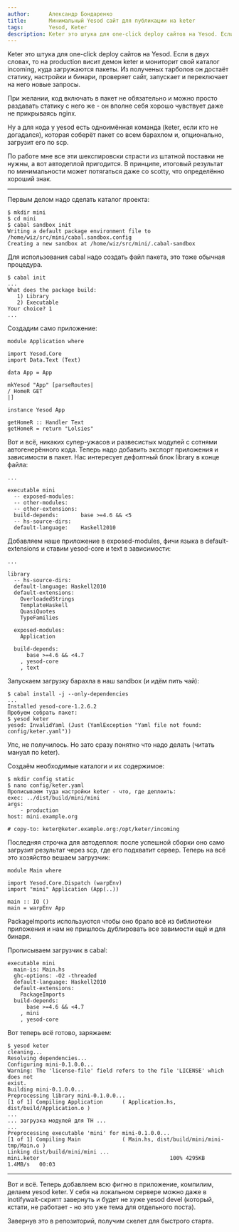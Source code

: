 ```yaml
---
author:      Александр Бондаренко
title:       Минимальный Yesod сайт для публикации на keter
tags:        Yesod, Keter
description: Keter это штука для one-click deploy сайтов на Yesod. Если в двух словах, то на production висит демон keter и мониторит свой каталог incoming, куда загружаются пакеты. Из полученых тарболов он достаёт статику, настройки и бинари, проверяет сайт, запускает и переключает на него новые запросы.
---
```


Keter это штука для one-click deploy сайтов на Yesod. Если в двух словах, то на production висит демон keter и мониторит свой каталог incoming, куда загружаются пакеты. Из полученых тарболов он достаёт статику, настройки и бинари, проверяет сайт, запускает и переключает на него новые запросы.

При желании, код включать в пакет не обязательно и можно просто раздавать статику с него же - он вполне себя хорошо чувствует даже не прикрываясь nginx.

Ну а для кода у yesod есть одноимённая команда (keter, если кто не догадался), которая соберёт пакет со всем барахлом и, опционально, загрузит его по scp.

По работе мне все эти шекспировски страсти из штатной поставки не нужны, а вот автодеплой пригодится. В принципе, итоговый результат по минимальности может потягаться даже со scotty, что определённо хороший знак.

---------------------------------------------------

Первым делом надо сделать каталог проекта:

```
$ mkdir mini
$ cd mini
$ cabal sandbox init
Writing a default package environment file to
/home/wiz/src/mini/cabal.sandbox.config
Creating a new sandbox at /home/wiz/src/mini/.cabal-sandbox
```

Для использования cabal надо создать файл пакета, это тоже обычная процедура.

```
$ cabal init
...
What does the package build:
   1) Library
   2) Executable
Your choice? 1
...
```

Создадим само приложение:

```
module Application where

import Yesod.Core
import Data.Text (Text)

data App = App

mkYesod "App" [parseRoutes|
/ HomeR GET
|]

instance Yesod App

getHomeR :: Handler Text
getHomeR = return "Lolsies"
```

Вот и всё, никаких супер-ужасов и развесистых модулей с сотнями автогенерённого кода.
Теперь надо добавить экспорт приложения и зависимости в пакет. Нас интересует дефолтный блок library в конце файла:

```
...

executable mini
  -- exposed-modules:
  -- other-modules:
  -- other-extensions:
  build-depends:       base >=4.6 && <5
  -- hs-source-dirs:
  default-language:    Haskell2010
```

Добавляем наше приложение в exposed-modules, фичи языка в default-extensions и ставим yesod-core и text в зависимости:

```
...

library
  -- hs-source-dirs:
  default-language: Haskell2010
  default-extensions:
    OverloadedStrings
    TemplateHaskell
    QuasiQuotes
    TypeFamilies

  exposed-modules:
    Application

  build-depends:
      base >=4.6 && <4.7
    , yesod-core
    , text
```

Запускаем загрузку барахла в наш sandbox (и идём пить чай):

```
$ cabal install -j --only-dependencies
...
Installed yesod-core-1.2.6.2
Пробуем собрать пакет:
$ yesod keter
yesod: InvalidYaml (Just (YamlException "Yaml file not found: config/keter.yaml"))
```

Упс, не получилось. Но зато сразу понятно что надо делать (читать мануал по keter).

Создаём необходимые каталоги и их содержимое:

```
$ mkdir config static
$ nano config/keter.yaml
Прописываем туда настройки keter - что, где деплоить:
exec: ../dist/build/mini/mini
args:
    - production
host: mini.example.org

# copy-to: keter@keter.example.org:/opt/keter/incoming
```

Последняя строчка для автодеплоя: после успешной сборки оно само загрузит результат через scp, где его подхватит сервер.
Теперь на всё это хозяйство вешаем загрузчик:

```
module Main where

import Yesod.Core.Dispatch (warpEnv)
import "mini" Application (App(..))

main :: IO ()
main = warpEnv App
```

PackageImports используются чтобы оно брало всё из библиотеки приложения и нам не пришлось дублировать все завимости ещё и для бинаря.

Прописываем загрузчик в cabal:

```
executable mini
  main-is: Main.hs
  ghc-options: -O2 -threaded
  default-language: Haskell2010
  default-extensions:
    PackageImports
  build-depends:
      base >=4.6 && <4.7
    , mini
    , yesod-core
```

Вот теперь всё готово, заряжаем:

```
$ yesod keter
cleaning...
Resolving dependencies...
Configuring mini-0.1.0.0...
Warning: The 'license-file' field refers to the file 'LICENSE' which does not
exist.
Building mini-0.1.0.0...
Preprocessing library mini-0.1.0.0...
[1 of 1] Compiling Application      ( Application.hs, dist/build/Application.o )
...
... загрузка модулей для TH ...
...
Preprocessing executable 'mini' for mini-0.1.0.0...
[1 of 1] Compiling Main             ( Main.hs, dist/build/mini/mini-tmp/Main.o )
Linking dist/build/mini/mini ...
mini.keter                                         100% 4295KB   1.4MB/s   00:03   
```

---------------------------------------------------

Вот и всё. Теперь добавляем всю фигню в приложение, компилим, делаем yesod keter. У себя на локальном сервере можно даже в inotifywait-скрипт завернуть и будет не хуже yesod devel (который, кстати, не работает - но это уже тема для отдельного поста).

Завернув это в репозиторий, получим скелет для быстрого старта.
